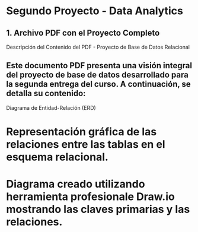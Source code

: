 # Segundo Proyecto - Data Analytics

## 1. Archivo PDF con el Proyecto Completo 
Descripción del Contenido del PDF - Proyecto de Base de Datos Relacional

## Este documento PDF presenta una visión integral del proyecto de base de datos desarrollado para la segunda entrega del curso. A continuación, se detalla su contenido:
Diagrama de Entidad-Relación (ERD)
# Representación gráfica de las relaciones entre las tablas en el esquema relacional.
# Diagrama creado utilizando herramienta profesionale Draw.io mostrando las claves primarias y las relaciones.

